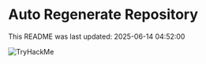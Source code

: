 # Auto Regenerate Repository

This README was last updated: 2025-06-14 04:52:00

 ![TryHackMe](https://tryhackme.com/badge/533634)